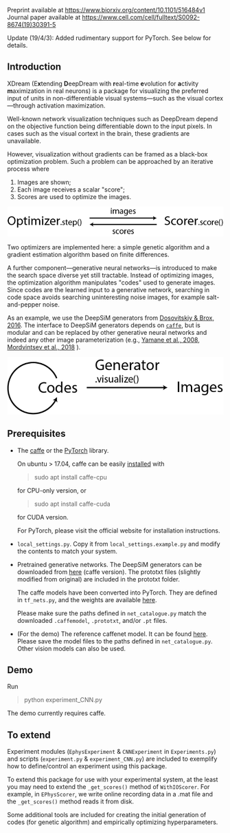 Preprint available at https://www.biorxiv.org/content/10.1101/516484v1
Journal paper available at https://www.cell.com/cell/fulltext/S0092-8674(19)30391-5

Update (19/4/3): Added rudimentary support for PyTorch.
    See below for details.

## Introduction
XDream (E**x**tending **D**eepDream with **r**eal-time **e**volution
for **a**ctivity **m**aximization in real neurons)
is a package for visualizing the preferred input of
units in non-differentiable visual systems—such as
the visual cortex—through activation maximization.

Well-known network visualization techniques such as DeepDream
depend on the objective function being differentiable down to
the input pixels. In cases such as the visual cortext in the brain,
these gradients are unavailable.

However, visualization without gradients can be framed as a
black-box optimization problem. Such a problem can be approached
by an iterative process where
1. Images are shown;
2. Each image receives a scalar "score";
3. Scores are used to optimize the images.   

![OptimizerScorer](./illustrations/OptSco.png)

Two optimizers are implemented here: a simple genetic algorithm
and a gradient estimation algorithm based on finite differences.


A further component—generative neural networks—is introduced to make
the search space diverse yet still tractable. Instead of 
optimizing images, the optimization algorithm manipulates
"codes" used to generate images. Since codes are the learned input
to a generative network, searching in code space avoids searching
uninteresting noise images, for example salt-and-pepper noise.

As an example, we use the DeepSiM generators from
[Dosovitskiy & Brox, 2016](https://arxiv.org/abs/1602.02644).
The interface to DeepSiM generators depends on
[`caffe`](http://caffe.berkeleyvision.org), but is modular and
can be replaced by other generative neural networks and indeed any other
image parameterization (e.g.,
[Yamane et al., 2008](https://www.nature.com/articles/nn.2202),
[Mordvintsev et al., 2018](https://distill.pub/2018/differentiable-parameterizations/)
).

![OptimizerScorer](./illustrations/GenOpt.png)

## Prerequisites
- The [caffe](http://caffe.berkeleyvision.org) or
    the [PyTorch](http://pytorch.org) library.
    
    On ubuntu \> 17.04, caffe can be easily
    [installed](http://caffe.berkeleyvision.org/install_apt.html)
    with
    > sudo apt install caffe-cpu
    
    for CPU-only version, or
    > sudo apt install caffe-cuda
    
    for CUDA version.
    
    For PyTorch, please visit the official website for
    installation instructions.

- `local_settings.py`. Copy it from `local_settings.example.py` and 
    modify the contents to match your system.

- Pretrained generative networks.
    The DeepSiM generators can be downloaded from
    [here](https://lmb.informatik.uni-freiburg.de/people/dosovits/code.html)
    (caffe version). The prototxt files (slightly modified from original) are included
    in the prototxt folder.
    
    The caffe models have been converted into PyTorch.
    They are defined in `tf_nets.py`, and the weights are available
    [here](https://drive.google.com/open?id=1sV54kv5VXvtx4om1c9kBPbdlNuurkGFi).
   
  Please make sure the paths defined in `net_catalogue.py` match
   the downloaded `.caffemodel`, `.prototxt`, and/or `.pt` files. 
   

- (For the demo) The reference caffenet model. It can be found
    [here](https://github.com/BVLC/caffe/tree/master/models/bvlc_reference_caffenet).
    Please save the model files to the paths defined in
    `net_catalogue.py`. Other vision models can also be used.


## Demo
Run
> python experiment_CNN.py

The demo currently requires caffe.


## To extend
Experiment modules
(`EphysExperiment` & `CNNExperiment` in `Experiments.py`)
and scripts (`experiment.py` & `experiment_CNN.py`) are included
to exemplify how to define/control an experiment using this package.

To extend this package for use with your experimental system,
at the least you may need to extend the `_get_scores()` method of
`WithIOScorer`. For example, in `EPhysScorer`, we write online
recording data in a .mat file and the `_get_scores()` method
reads it from disk.

Some additional tools are included for creating
the initial generation of codes (for genetic algorithm) and
empirically optimizing hyperparameters.

